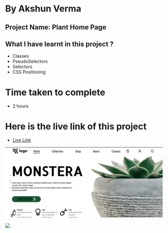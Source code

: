 # By Akshun Verma

## Project Name: Plant Home Page

## What I have learnt in this project ?
  - Classes
  - PseudoSelectors
  - Selectors
  - CSS Positioning

# Time taken to complete
- 2 hours

# Here is the live link of this project
- [Live Link](https://project06-ineuron45.netlify.app/)


![image](photos/project-6.png)





![](https://img.shields.io/badge/HTML5-CSS3-orange)
